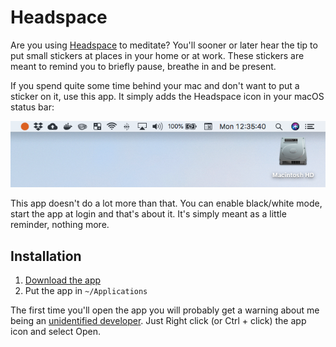# Headspace

Are you using [Headspace](https://www.headspace.com) to meditate? You'll sooner or later hear the tip to put small stickers at places in your home or at work. These stickers are meant to remind you to briefly pause, breathe in and be present.

If you spend quite some time behind your mac and don't want to put a sticker on it, use this app. It simply adds the Headspace icon in your macOS status bar:

![Headspace app Screenshot](screenshot.png)

This app doesn't do a lot more than that. You can enable black/white mode, start the app at login and that's about it. It's simply meant as a little reminder, nothing more.

## Installation

1. [Download the app](https://raw.githubusercontent.com/jasperkuperus/Headspace/master/Release/Headspace.app.zip)
2. Put the app in `~/Applications`

The first time you'll open the app you will probably get a warning about me being an [unidentified developer](https://support.apple.com/kb/ph25088?locale=en_US). Just Right click (or Ctrl + click) the app icon and select Open.
